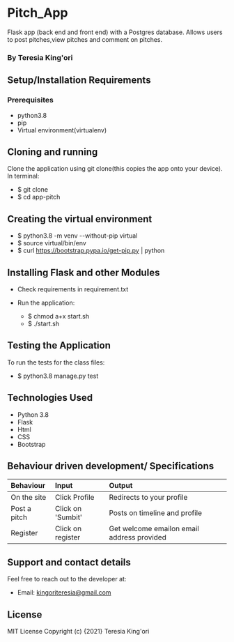 # Pitch_App
Flask app (back end and front end) with a Postgres database. Allows users to post pitches,view pitches and comment on pitches.

### By Teresia King'ori

## Setup/Installation Requirements

### Prerequisites
* python3.8
* pip
* Virtual environment(virtualenv)

## Cloning and running
Clone the application using git clone(this copies the app onto your device). In terminal:

  *  $ git clone 
  *  $ cd app-pitch

## Creating the virtual environment

  *  $ python3.8 -m venv --without-pip virtual
  *  $ source virtual/bin/env
  *  $ curl https://bootstrap.pypa.io/get-pip.py | python

## Installing Flask and other Modules

  *  Check requirements in requirement.txt


* Run the application:

  *   $ chmod a+x start.sh
  *   $ ./start.sh
## Testing the Application
To run the tests for the class files:

  *  $ python3.8 manage.py test

## Technologies Used
* Python 3.8
* Flask
* Html
* CSS
* Bootstrap

## Behaviour driven development/ Specifications
| Behaviour    | Input     | Output|
| :------------- | :------------- |:---------|
|  On the site      |  Click Profile   | Redirects to your profile|
|Post a pitch|Click on 'Sumbit'| Posts on timeline and profile|
|Register |Click on register|Get welcome emailon email address provided|


## Support and contact details
Feel free to reach out to the developer at:

* Email: kingoriteresia@gmail.com
## License
MIT License Copyright (c) {2021} Teresia King'ori